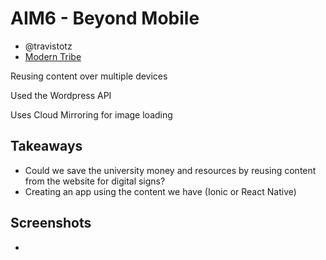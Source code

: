 # AIM6 - Beyond Mobile
- @travistotz
- [Modern Tribe](http://www.tri.be)

Reusing content over multiple devices

Used the Wordpress API

Uses Cloud Mirroring for image loading

## Takeaways
- Could we save the university money and resources by reusing content from the website for digital signs?
- Creating an app using the content we have (Ionic or React Native)

## Screenshots
- 